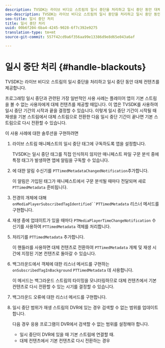```yaml
---
description: TVSDK는 라이브 비디오 스트림의 일시 중단을 처리하고 일시 중단 동안 대체 컨텐츠를 제공합니다.
seo-description: TVSDK는 라이브 비디오 스트림의 일시 중단을 처리하고 일시 중단 동안 대체 컨텐츠를 제공합니다.
seo-title: 일시 중단 처리
title: 일시 중단 처리
uuid: 00b6f204-6ba4-4245-9028-6f7c392e9275
translation-type: tm+mt
source-git-commit: 557f42cd9a6f356aa99e13386d9e8d65e043a6af

---
```



# 일시 중단 처리 {#handle-blackouts}

TVSDK는 라이브 비디오 스트림의 일시 중단을 처리하고 일시 중단 동안 대체 컨텐츠를 제공합니다.

프로그래밍 일시 중단과 관련된 가장 일반적인 사용 사례는 플레이어 앱이 기본 스트림을 볼 수 없는 사용자에게 대체 컨텐츠를 제공할 때입니다. 이 앱은 TVSDK를 사용하여 일시 중단 기간의 시작과 끝을 결정할 수 있습니다. 이렇게 일시 중단 기간이 시작될 때 재생을 기본 스트림에서 대체 스트림으로 전환한 다음 일시 중단 기간이 끝나면 기본 스트림으로 다시 전환할 수 있습니다.

이 사용 사례에 대한 솔루션을 구현하려면

1. 라이브 스트림 매니페스트의 일시 중단 태그에 구독하도록 앱을 설정합니다.

   TVSDK는 일시 중단 태그를 직접 인식하지 않지만 매니페스트 파일 구문 분석 중에 특정 태그가 발생하면 앱에 알림을 구독할 수 있습니다.
1. 에 대한 알림 수신기를 `PTTimedMetadataChangedNotification`추가합니다.

   이 알림은 가입된 태그가 매니페스트에서 구문 분석될 때마다 전달되며 새로 `PTTimedMetadata` 준비됩니다.

1. 전경의 개체에 대해 `onMediaPlayerSubscribedTagIdentified``PTTimedMetadata` 리스너 메서드를 구현합니다.

1. 재생 중에 업데이트가 있을 때마다 `PTMediaPlayerTimeChangeNotification` 수신기를 사용하여 `PTTimedMetadata` 객체를 처리합니다.

1. 처리기를 `PTTimedMetadata` 추가합니다.

   이 핸들러를 사용하면 대체 컨텐츠로 전환하여 `PTTimedMetadata` 개체 및 재생 시간에 지정된 기본 컨텐츠로 돌아갈 수 있습니다.

1. 백그라운드에서 객체에 대한 리스너 메서드를 구현하는 `onSubscribedTagInBackground` `PTTimedMetadata` 데 사용합니다.

   이 메서드는 백그라운드 스트림의 타이밍을 모니터링하므로 대체 컨텐츠에서 기본 컨텐츠로 다시 전환할 수 있는 시기를 결정할 수 있습니다.

1. 백그라운드 오류에 대한 리스너 메서드를 구현합니다.
1. 일시 중단 범위가 재생 스트림의 DVR에 있는 경우 검색할 수 없는 범위를 업데이트합니다.

   다음 경우 응용 프로그램이 DVR에서 검색할 수 없는 범위를 설정해야 합니다.

   * 일시 중단이 DVR에 있을 때 기본 스트림에 연결할 때.
   * 대체 컨텐츠에서 기본 컨텐츠로 다시 전환하는 경우
